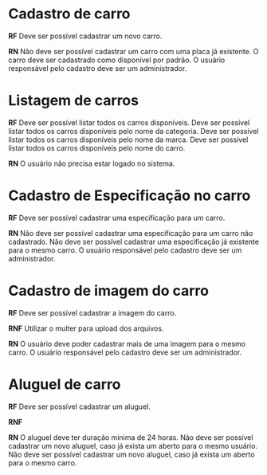 # Cadastro de carro

**RF**
Deve ser possível cadastrar um novo carro.

**RN**
Não deve ser possível cadastrar um carro com uma placa já existente.
O carro deve ser cadastrado como disponível por padrão.
O usuário responsável pelo cadastro deve ser um administrador.

# Listagem de carros

**RF**
Deve ser possível listar todos os carros disponíveis.
Deve ser possível listar todos os carros disponíveis pelo nome da categoria.
Deve ser possível listar todos os carros disponíveis pelo nome da marca.
Deve ser possível listar todos os carros disponíveis pelo nome do carro.

**RN**
O usuário não precisa estar logado no sistema.

# Cadastro de Especificação no carro

**RF**
Deve ser possível cadastrar uma especificação para um carro.

**RN**
Não deve ser possível cadastrar uma especificação para um carro não cadastrado.
Não deve ser possível cadastrar uma especificação já existente para o mesmo carro.
O usuário responsável pelo cadastro deve ser um administrador.

# Cadastro de imagem do carro

**RF**
Deve ser possível cadastrar a imagem do carro.

**RNF**
Utilizar o multer para upload dos arquivos.

**RN**
O usuário deve poder cadastrar mais de uma imagem para o mesmo carro.
O usuário responsável pelo cadastro deve ser um administrador.

# Aluguel de carro

**RF**
Deve ser possível cadastrar um aluguel.

**RNF**

**RN**
O aluguel deve ter duração minima de 24 horas.
Não deve ser possível cadastrar um novo aluguel, caso já exista um aberto para o mesmo usuário.
Não deve ser possível cadastrar um novo aluguel, caso já exista um aberto para o mesmo carro.
